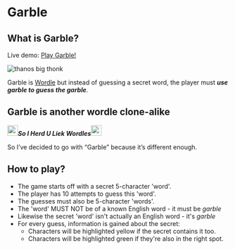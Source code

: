 # Garble

## What is Garble?

Live demo: [Play Garble!](https://tadyen.github.io/Garble/)

![thanos big thonk](https://cdn.drawception.com/drawings/V3X730WST0.png)

Garble is [Wordle](https://www.nytimes.com/games/wordle/index.html) but instead of guessing a secret word, the player must ***use garble to guess the garble***.

## Garble is another wordle clone-alike

<img src="https://i.kym-cdn.com/photos/images/newsfeed/000/056/244/Mudkip_baked_in_3D_by_cezkid.gif" width="24"/>***So I Herd U Liek Wordles***<img src="https://i.kym-cdn.com/photos/images/newsfeed/000/056/244/Mudkip_baked_in_3D_by_cezkid.gif" width="24"/>

So I’ve decided to go with “Garble” because it’s different enough.

## How to play?

- The game starts off with a secret 5-character 'word'.
- The player has 10 attempts to guess this 'word'.
- The guesses must also be 5-character 'words'.
- The 'word' MUST NOT be of a known English word - it must be *garble*
- Likewise the secret 'word' isn't actually an English word - it's *garble*
- For every guess, information is gained about the secret:
  - Characters will be highlighted yellow if the secret contains it too.
  - Characters will be highlighted green if they're also in the right spot.
